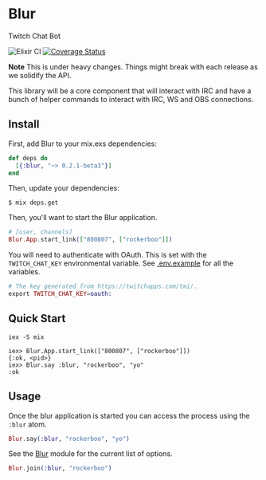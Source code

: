 Blur
====

Twitch Chat Bot

![Elixir CI](https://github.com/rockerBOO/blur/workflows/Elixir%20CI/badge.svg)
[![Coverage Status](https://coveralls.io/repos/github/rockerBOO/blur/badge.svg)](https://coveralls.io/github/rockerBOO/blur)

**Note** This is under heavy changes. Things might break with each release as we solidify the API.

This library will be a core component that will interact with IRC and have a bunch of helper commands to interact with IRC, WS and OBS connections.

## Install

First, add Blur to your mix.exs dependencies:

```elixir
def deps do
  [{:blur, "~> 0.2.1-beta3"}]
end
```

Then, update your dependencies:

```sh-session
$ mix deps.get
```

Then, you'll want to start the Blur application. 

```elixir
# [user, channels]
Blur.App.start_link(["800807", ["rockerboo"]])
```

You will need to authenticate with OAuth. This is set with the `TWITCH_CHAT_KEY` environmental variable. See [.env.example](.env.example) for all the variables. 


```elixir
# The key generated from https://twitchapps.com/tmi/.
export TWITCH_CHAT_KEY=oauth:
```

## Quick Start

```sh-session
iex -S mix

iex> Blur.App.start_link(["800807", ["rockerboo"]])
{:ok, <pid>}
iex> Blur.say :blur, "rockerboo", "yo"
:ok
```

## Usage

Once the blur application is started you can access the process using the `:blur` atom.

```elixir
Blur.say(:blur, "rockerboo", "yo")
```

See the [Blur](lib/blur.ex) module for the current list of options.

```elixir
Blur.join(:blur, "rockerboo")
```

